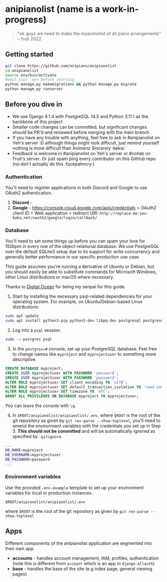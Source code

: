 # anipianolist (name is a work-in-progress)
> "ok guys we need to make the myanimelist of all piano arrangements" – fruit 2022

## Getting started 
```bash
git clone https://github.com/anipiano/anipianolist
cd anipianolist
source env/bin/activate
#edit your .env before starting
python manage.py makemigrations && python manage.py migrate
python manage.py runserver
```

## Before you dive in
- We use Django 4.1.4 with PostgreSQL 14.5 and Python 3.11.1 as the backbone of this project
- Smaller code changes can be committed, but significant changes should be PR'd and reviewed before merging with the main branch
- If you have any trouble with anything, feel free to ask in #anipianolist on Yeh's server :D although things might look difficult, just remind yourself nothing is more difficult than Animenz Sincerely :kekw:
- Feedback is welcome in #anipianolist on Yeh's server or #collab on Fruit's server. Or just spam ping every contributor on this GitHub repo (no don't actually do this :facepalmcry:)

### Authentication

You'll need to register applications in both Discord and Google to use OAuth2 authentication.

1. **Discord** -
2. **Google** - https://console.cloud.google.com/apis/credentials > OAuth2 client ID > Web application > redirect URI: `http://replace-me-you-baka.net/oauth2/google/login/callback/`

### Database
You'll need to set some things up before you can spam your love for 150bpm in every row of the object-relational database. We use PostgreSQL over the default SQLite3 setup due to its support for write concurrency and generally better performance in our specific production use case.

This guide assumes you're running a derivative of Ubuntu or Debian, but you should easily be able to substitute commands for Microsoft Windows, other Linux distributions or macOS where necessary. 

Thanks to [Digital Ocean](https://www.digitalocean.com/community/tutorials/how-to-use-postgresql-with-your-django-application-on-ubuntu-20-04) for being my senpai for this guide.

1. Start by installing the necessary psql-related dependencies for your operating system. For example, on Ubuntu/Debian-based Linux distributions:

```bash
sudo apt update
sudo apt install python3-pip python3-dev libpq-dev postgresql postgresql-contrib
```

2. Log into a `psql` session.

```bash
sudo -u postgres psql
```

3. In the `postgres=#` console, set up your PostgreSQL database. Feel free to change names like `myproject` and `myprojectuser` to something more descriptive.

```sql
CREATE DATABASE myproject;
CREATE USER myprojectuser WITH PASSWORD 'password';
CREATE USER myprojectuser WITH PASSWORD 'password';
ALTER ROLE myprojectuser SET client_encoding TO 'utf8';
ALTER ROLE myprojectuser SET default_transaction_isolation TO 'read committed';
ALTER ROLE myprojectuser SET timezone TO 'UTC';
GRANT ALL PRIVILEGES ON DATABASE myproject TO myprojectuser;
```

You can leave the console with `\q`.

4. In `$ROOT/anipianolist/anipianolist/.env`, where `$ROOT` is the root of the git repository as given by `git rev-parse --show-toplevel`, you'll need to amend the environment variables with the credentials you set up in Step 3. **This should not be committed** and will be automatically ignored as specified by `.gitignore`.

```bash
...
DB_NAME=myproject
DB_USERNAME=myprojectuser
DB_PASSWORD=password
...
``` 

### Environment variables
Use the provided `.env.example` template to set up your environment variables for local or production instances.
```
$ROOT/anipianolist/anipianolist/.env
``` 
where `$ROOT` is the root of the git repository as given by `git rev-parse --show-toplevel`

## Apps
Different components of the anipianolist application are segmented into their own app.

- **accounts** - handles account management, IAM, profiles, authentication (note this is different from `account` which is an app in `django-allauth`)
- **base** - handles the base of the site (e.g index page, general viewing pages)